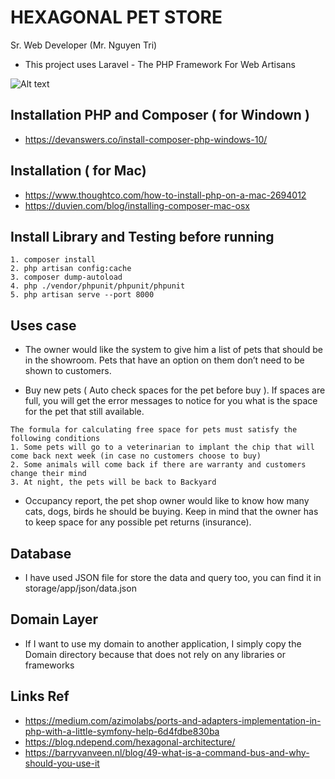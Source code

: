 # HEXAGONAL PET STORE

Sr. Web Developer (Mr. Nguyen Tri)
* This project uses Laravel - The PHP Framework For Web Artisans

![Alt text](https://i.ibb.co/y5yFrc9/Screen-Shot-2019-08-26-at-11-26-40-PM.png?raw=true "Title")


## Installation PHP and Composer ( for Windown ) 

* https://devanswers.co/install-composer-php-windows-10/

## Installation ( for Mac) 

* https://www.thoughtco.com/how-to-install-php-on-a-mac-2694012
* https://duvien.com/blog/installing-composer-mac-osx

## Install Library and Testing before running

```
1. composer install
2. php artisan config:cache
3. composer dump-autoload
4. php ./vendor/phpunit/phpunit/phpunit
5. php artisan serve --port 8000
```

## Uses case

* The owner would like the system to give him a list of pets that should be in the showroom. Pets that have an option on them don’t need to be shown to customers. 

* Buy new pets ( Auto check spaces for the pet before buy ). If spaces are full, you will get the error messages to notice for you what is the space for the pet that still available. 
```
The formula for calculating free space for pets must satisfy the following conditions
1. Some pets will go to a veterinarian to implant the chip that will come back next week (in case no customers choose to buy)
2. Some animals will come back if there are warranty and customers change their mind 
3. At night, the pets will be back to Backyard
```

* Occupancy report, the pet shop owner would like to know how many cats, dogs, birds he should be buying. Keep in mind that the owner has to keep space for any possible pet returns (insurance).

## Database
* I have used JSON file for store the data and query too, you can find it in storage/app/json/data.json

## Domain Layer
* If I want to use my domain to another application, I simply copy the Domain directory because that does not rely on any libraries or frameworks

## Links Ref

* https://medium.com/azimolabs/ports-and-adapters-implementation-in-php-with-a-little-symfony-help-6d4fdbe830ba
* https://blog.ndepend.com/hexagonal-architecture/
* https://barryvanveen.nl/blog/49-what-is-a-command-bus-and-why-should-you-use-it

